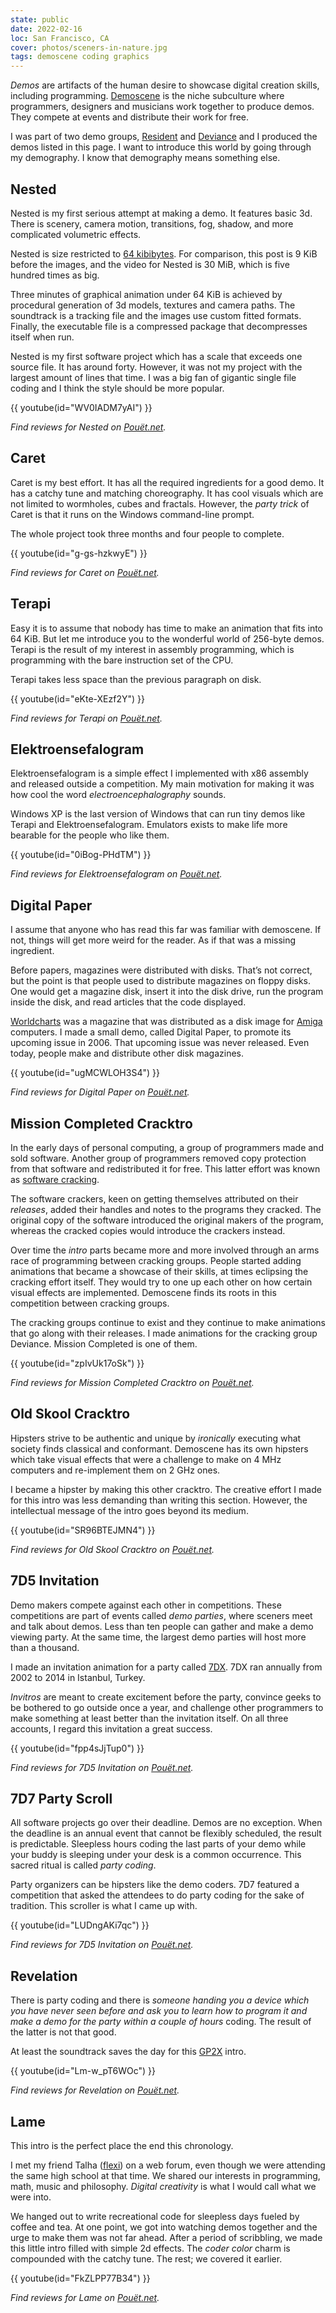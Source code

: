 ```yaml
---
state: public
date: 2022-02-16
loc: San Francisco, CA
cover: photos/sceners-in-nature.jpg
tags: demoscene coding graphics
---
```


*Demos* are artifacts of the human desire to showcase digital creation skills, including programming. [Demoscene](https://en.wikipedia.org/wiki/Demoscene) is the niche subculture where programmers, designers and musicians work together to produce demos. They compete at events and distribute their work for free.

I was part of two demo groups, [Resident](https://www.residentland.info/) and [Deviance](https://deviance.untergrund.net/) and I produced the demos listed in this page. I want to introduce this world by going through my demography. I know that demography means something else.

## Nested

Nested is my first serious attempt at making a demo. It features basic 3d. There is scenery, camera motion, transitions, fog, shadow, and more complicated volumetric effects.

Nested is size restricted to [64 kibibytes](https://en.wikipedia.org/wiki/64K_intro). For comparison, this post is 9 KiB before the images, and the video for Nested is 30 MiB, which is five hundred times as big.

Three minutes of graphical animation under 64 KiB is achieved by procedural generation of 3d models, textures and camera paths. The soundtrack is a tracking file and the images use custom fitted formats. Finally, the executable file is a compressed package that decompresses itself when run.

Nested is my first software project which has a scale that exceeds one source file. It has around forty. However, it was not my project with the largest amount of lines that time. I was a big fan of gigantic single file coding and I think the style should be more popular.

{{ youtube(id="WV0IADM7yAI") }}

_Find reviews for Nested on [Pouët.net](https://www.pouet.net/prod.php?which=19042)._

## Caret

Caret is my best effort. It has all the required ingredients for a good demo. It has a catchy tune and matching choreography. It has cool visuals which are not limited to wormholes, cubes and fractals. However, the _party trick_ of Caret is that it runs on the Windows command-line prompt.

The whole project took three months and four people to complete.

{{ youtube(id="g-gs-hzkwyE") }}

_Find reviews for Caret on [Pouët.net](https://www.pouet.net/prod.php?which=24206)._

## Terapi

Easy it is to assume that nobody has time to make an animation that fits into 64 KiB. But let me introduce you to the wonderful world of 256-byte demos. Terapi is the result of my interest in assembly programming, which is programming with the bare instruction set of the CPU.

Terapi takes less space than the previous paragraph on disk.

{{ youtube(id="eKte-XEzf2Y") }}

_Find reviews for Terapi on [Pouët.net](https://www.pouet.net/prod.php?which=27668)._

## Elektroensefalogram

Elektroensefalogram is a simple effect I implemented with x86 assembly and released outside a competition. My main motivation for making it was how cool the word _electroencephalography_ sounds.

Windows XP is the last version of Windows that can run tiny demos like Terapi and Elektroensefalogram. Emulators exists to make life more bearable for the people who like them.

{{ youtube(id="0iBog-PHdTM") }}

_Find reviews for Elektroensefalogram on [Pouët.net](https://www.pouet.net/prod.php?which=30049)._

## Digital Paper

I assume that anyone who has read this far was familiar with demoscene. If not, things will get more weird for the reader. As if that was a missing ingredient.

Before papers, magazines were distributed with disks. That’s not correct, but the point is that people used to distribute magazines on floppy disks. One would get a magazine disk, insert it into the disk drive, run the program inside the disk, and read articles that the code displayed.

[Worldcharts](https://worldcharts.untergrund.net/) was a magazine that was distributed as a disk image for [Amiga](https://en.wikipedia.org/wiki/Amiga) computers. I made a small demo, called Digital Paper, to promote its upcoming issue in 2006. That upcoming issue was never released. Even today, people make and distribute other disk magazines.

{{ youtube(id="ugMCWLOH3S4") }}

_Find reviews for Digital Paper on [Pouët.net](https://www.pouet.net/prod.php?which=24516)._

## Mission Completed Cracktro

In the early days of personal computing, a group of programmers made and sold software. Another group of programmers removed copy protection from that software and redistributed it for free. This latter effort was known as [software cracking](https://en.wikipedia.org/wiki/Software_cracking).

The software crackers, keen on getting themselves attributed on their _releases_, added their handles and notes to the programs they cracked. The original copy of the software introduced the original makers of the program, whereas the cracked copies would introduce the crackers instead.

Over time the _intro_ parts became more and more involved through an arms race of programming between cracking groups. People started adding animations that became a showcase of their skills, at times eclipsing the cracking effort itself. They would try to one up each other on how certain visual effects are implemented. Demoscene finds its roots in this competition between cracking groups.

The cracking groups continue to exist and they continue to make animations that go along with their releases. I made animations for the cracking group Deviance. Mission Completed is one of them.

{{ youtube(id="zpIvUk17oSk") }}

_Find reviews for Mission Completed Cracktro on [Pouët.net](https://www.pouet.net/prod.php?which=24629)._

## Old Skool Cracktro

Hipsters strive to be authentic and unique by _ironically_ executing what society finds classical and conformant. Demoscene has its own hipsters which take visual effects that were a challenge to make on 4 MHz computers and re-implement them on 2 GHz ones.

I became a hipster by making this other cracktro. The creative effort I made for this intro was less demanding than writing this section. However, the intellectual message of the intro goes beyond its medium.

{{ youtube(id="SR96BTEJMN4") }}

_Find reviews for Old Skool Cracktro on [Pouët.net](https://www.pouet.net/prod.php?which=24391)._

## 7D5 Invitation

Demo makers compete against each other in competitions. These competitions are part of events called _demo parties_, where sceners meet and talk about demos. Less than ten people can gather and make a demo viewing party. At the same time, the largest demo parties will host more than a thousand.

I made an invitation animation for a party called [7DX](https://www.7dx-party.org). 7DX ran annually from 2002 to 2014 in Istanbul, Turkey.

_Invitros_ are meant to create excitement before the party, convince geeks to be bothered to go outside once a year, and challenge other programmers to make something at least better than the invitation itself. On all three accounts, I regard this invitation a great success.

{{ youtube(id="fpp4sJjTup0") }}

_Find reviews for 7D5 Invitation on [Pouët.net](https://www.pouet.net/prod.php?which=18411)._

## 7D7 Party Scroll

All software projects go over their deadline. Demos are no exception. When the deadline is an annual event that cannot be flexibly scheduled, the result is predictable. Sleepless hours coding the last parts of your demo while your buddy is sleeping under your desk is a common occurrence. This sacred ritual is called _party coding_.

Party organizers can be hipsters like the demo coders. 7D7 featured a competition that asked the attendees to do party coding for the sake of tradition. This scroller is what I came up with.

{{ youtube(id="LUDngAKi7qc") }}

_Find reviews for 7D5 Invitation on [Pouët.net](https://www.pouet.net/prod.php?which=32072)._

## Revelation

There is party coding and there is _someone handing you a device which you have never seen before and ask you to learn how to program it and make a demo for the party within a couple of hours_ coding. The result of the latter is not that good.

At least the soundtrack saves the day for this [GP2X](https://en.wikipedia.org/wiki/GP2X) intro.

{{ youtube(id="Lm-w_pT6WOc") }}

_Find reviews for Revelation on [Pouët.net](https://www.pouet.net/prod.php?which=27672)._

## Lame

This intro is the perfect place the end this chronology.

I met my friend Talha ([flexi](https://twitter.com/flexi_bullet)) on a web forum, even though we were attending the same high school at that time. We shared our interests in programming, math, music and philosophy. _Digital creativity_ is what I would call what we were into.

We hanged out to write recreational code for sleepless days fueled by coffee and tea. At one point, we got into watching demos together and the urge to make them was not far ahead. After a period of scribbling, we made this little intro filled with simple 2d effects. The _coder color_ charm is compounded with the catchy tune. The rest; we covered it earlier.

{{ youtube(id="FkZLPP77B34") }}

_Find reviews for Lame on [Pouët.net](https://www.pouet.net/prod.php?which=26550)._
